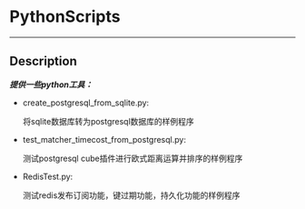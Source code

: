 # **PythonScripts**

------------

## Description

***提供一些python工具：***

- create_postgresql_from_sqlite.py:
  
  将sqlite数据库转为postgresql数据库的样例程序
- test_matcher_timecost_from_postgresql.py:
  
  测试postgresql cube插件进行欧式距离运算并排序的样例程序
- RedisTest.py:
  
  测试redis发布订阅功能，键过期功能，持久化功能的样例程序